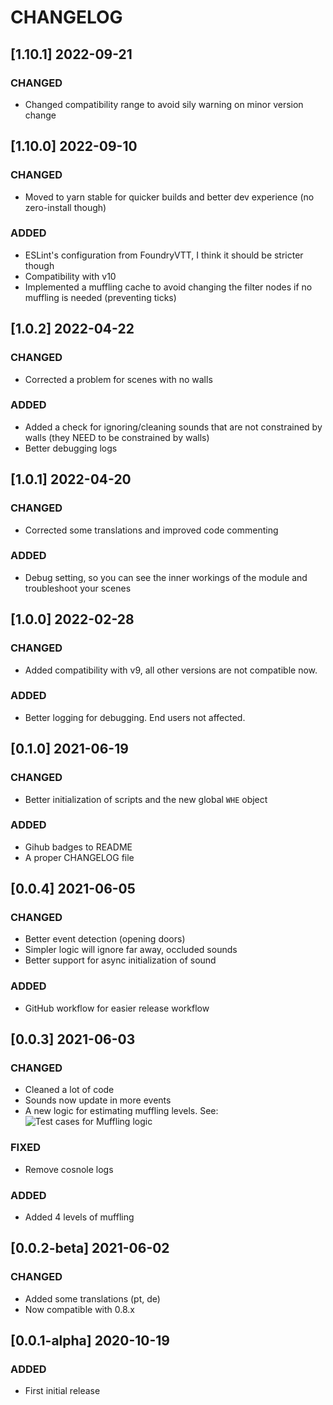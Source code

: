 # CHANGELOG

## [1.10.1] 2022-09-21

### CHANGED

-   Changed compatibility range to avoid sily warning on minor version change

## [1.10.0] 2022-09-10

### CHANGED

-   Moved to yarn stable for quicker builds and better dev experience (no zero-install though)

### ADDED

- ESLint's configuration from FoundryVTT, I think it should be stricter though
- Compatibility with v10
- Implemented a muffling cache to avoid changing the filter nodes if no muffling is needed (preventing ticks)

## [1.0.2] 2022-04-22

### CHANGED

-   Corrected a problem for scenes with no walls

### ADDED

-   Added a check for ignoring/cleaning sounds that are not constrained by walls (they NEED to be constrained by walls)
-   Better debugging logs

## [1.0.1] 2022-04-20

### CHANGED

-   Corrected some translations and improved code commenting

### ADDED

-   Debug setting, so you can see the inner workings of the module and troubleshoot your scenes

## [1.0.0] 2022-02-28

### CHANGED

-   Added compatibility with v9, all other versions are not compatible now.

### ADDED

-   Better logging for debugging. End users not affected.

## [0.1.0] 2021-06-19

### CHANGED

-   Better initialization of scripts and the new global `WHE` object

### ADDED

-   Gihub badges to README
-   A proper CHANGELOG file

## [0.0.4] 2021-06-05

### CHANGED

-   Better event detection (opening doors)
-   Simpler logic will ignore far away, occluded sounds
-   Better support for async initialization of sound

### ADDED

-   GitHub workflow for easier release workflow

## [0.0.3] 2021-06-03

### CHANGED

-   Cleaned a lot of code
-   Sounds now update in more events
-   A new logic for estimating muffling levels. See:
    ![Test cases for Muffling logic](https://raw.githubusercontent.com/SebaSOFT/walls-have-ears/develop/mufflingLogic.jpg)

### FIXED

-   Remove cosnole logs

### ADDED

-   Added 4 levels of muffling

## [0.0.2-beta] 2021-06-02

### CHANGED

-   Added some translations (pt, de)
-   Now compatible with 0.8.x

## [0.0.1-alpha] 2020-10-19

### ADDED

-   First initial release
